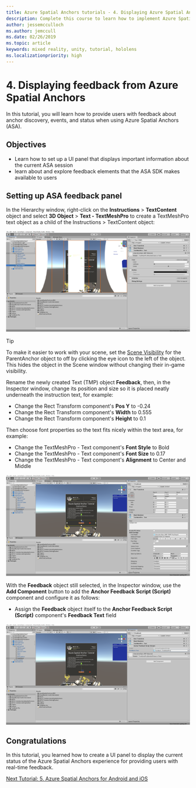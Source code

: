 ```yaml
---
title: Azure Spatial Anchors tutorials - 4. Displaying Azure Spatial Anchors feedback
description: Complete this course to learn how to implement Azure Spatial Anchors within a mixed reality application.
author: jessemcculloch
ms.author: jemccull
ms.date: 02/26/2019
ms.topic: article
keywords: mixed reality, unity, tutorial, hololens
ms.localizationpriority: high
---
```


# 4. Displaying feedback from Azure Spatial Anchors

In this tutorial, you will learn how to provide users with feedback about anchor discovery, events, and status when using Azure Spatial Anchors (ASA).

## Objectives

* Learn how to set up a UI panel that displays important information about the current ASA session
* learn about and explore feedback elements that the ASA SDK makes available to users

## Setting up ASA feedback panel

In the Hierarchy window, right-click on the **Instructions** > **TextContent** object and select **3D Object** > **Text - TextMeshPro** to create a TextMeshPro text object as a child of the Instructions > TextContent object:

![mr-learning-asa](images/mr-learning-asa/asa-04-section1-step1-1.png)

> [!TIP]
> To make it easier to work with your scene, set the  <a href="https://docs.unity3d.com/Manual/SceneVisibility.html" target="_blank">Scene Visibility</a> for the ParentAnchor object to off by clicking the eye icon to the left of the object. This hides the object in the Scene window without changing their in-game visibility.

Rename the newly created Text (TMP) object **Feedback**, then, in the Inspector window, change its position and size so it is placed neatly underneath the instruction text, for example:

* Change the Rect Transform component's **Pos Y** to -0.24
* Change the Rect Transform component's **Width** to 0.555
* Change the Rect Transform component's **Height** to 0.1

Then choose font properties so the text fits nicely within the text area, for example:

* Change the TextMeshPro - Text component's **Font Style** to Bold
* Change the TextMeshPro - Text component's **Font Size** to 0.17
* Change the TextMeshPro - Text component's **Alignment** to Center and Middle

![mr-learning-asa](images/mr-learning-asa/asa-04-section1-step1-2.png)

With the **Feedback** object still selected, in the Inspector window, use the **Add Component** button to add the **Anchor Feedback Script (Script)** component and configure it as follows:

* Assign the **Feedback** object itself to the **Anchor Feedback Script (Script)** component's **Feedback Text** field

![mr-learning-asa](images/mr-learning-asa/asa-04-section1-step1-3.png)

## Congratulations

In this tutorial, you learned how to create a UI panel to display the current status of the Azure Spatial Anchors experience for providing users with real-time feedback.

[Next Tutorial: 5. Azure Spatial Anchors for Android and iOS](mr-learning-asa-05.md)
